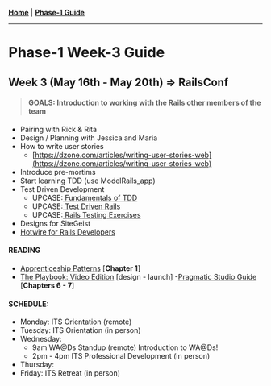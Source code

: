 **[Home](../README.md)** | **[Phase-1 Guide](../README.md)**
___
# Phase-1 Week-3 Guide
## Week 3 (May 16th - May 20th) => **RailsConf**

> #### GOALS: Introduction to working with the Rails other members of the team
* Pairing with Rick & Rita
* Design / Planning with Jessica and Maria
* How to write user stories
  * [https://dzone.com/articles/writing-user-stories-web](https://dzone.com/articles/writing-user-stories-web)
* Introduce pre-mortims
* Start learning TDD (use ModelRails_app)
* Test Driven Development
    * UPCASE:[ Fundamentals of TDD](https://thoughtbot.com/upcase/fundamentals-of-tdd)
    * UPCASE:[ Test Driven Rails](https://thoughtbot.com/upcase/test-driven-rails)
    * UPCASE:[ Rails Testing Exercises](https://thoughtbot.com/upcase/rails-testing-exercises)
* Designs for SiteGeist
* [Hotwire for Rails Developers](https://pragmaticstudio.com/hotwire-rails)

#### READING
- [Apprenticeship Patterns](https://www.oreilly.com/library/view/apprenticeship-patterns/9780596806842/ch01.html) [**Chapter 1**]
- [The Playbook: Video Edition](https://thoughtbot.com/upcase/the-playbook-video-edition) [design - launch]
-[Pragmatic Studio Guide](https://pragprog.com/titles/rails7/agile-web-development-with-rails-7/) [**Chapters 6 - 7**]


#### SCHEDULE: 
- Monday: ITS Orientation (remote)
- Tuesday: ITS Orientation (in person)
- Wednesday: 
  - 9am WA@Ds Standup (remote) Introduction to WA@Ds!
  - 2pm - 4pm ITS Professional Development (in person)
- Thursday: 
- Friday: ITS Retreat (in person)
